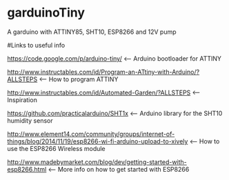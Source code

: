 # garduinoTiny
A garduino with ATTINY85, SHT10, ESP8266 and 12V pump

#Links to useful info 

https://code.google.com/p/arduino-tiny/  <-- Arduino bootloader for ATTINY 

http://www.instructables.com/id/Program-an-ATtiny-with-Arduino/?ALLSTEPS <-- How to program ATTINY

http://www.instructables.com/id/Automated-Garden/?ALLSTEPS <-- Inspiration

https://github.com/practicalarduino/SHT1x <-- Arduino library for the SHT10 humidity sensor

http://www.element14.com/community/groups/internet-of-things/blog/2014/11/19/esp8266-wi-fi-arduino-upload-to-xively <-- How to use the ESP8266 Wireless module

http://www.madebymarket.com/blog/dev/getting-started-with-esp8266.html <-- More info on how to get started with ESP8266


